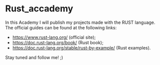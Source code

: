 # Rust_accademy

In this Academy I will publish my projects made with the RUST language.
The official guides can be found at the following links:
- https://www.rust-lang.org/ (official site);
- https://doc.rust-lang.org/book/ (Rust book);
- https://doc.rust-lang.org/stable/rust-by-example/ (Rust examples).

Stay tuned and follow me! ;)
